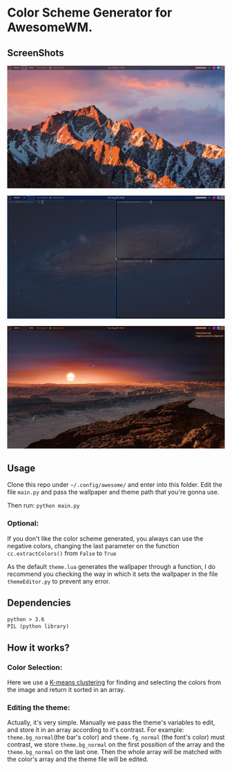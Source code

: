 # Color Scheme Generator for AwesomeWM.
## ScreenShots
![Mountain wallpaper](/screenshots/mountain.png)

![Galaxy wallpaper](/screenshots/galaxy.png)

![Nasa Image wallpaper](/screenshots/nasa.png)
## Usage

Clone this repo under  ``` ~/.config/awesome/ ``` and enter into this folder.
Edit the file ``` main.py ``` and pass the wallpaper and theme path that you're gonna use.

Then run:
``` python main.py ```
### Optional: 
If you don't like the color scheme generated, you always can use the negative colors, changing the last parameter on the function ``` cc.extractColors() ``` from ``` False ``` to ``` True ```

As the default ``` theme.lua ``` generates the wallpaper through a function, I do recommend you checking the way in which it sets the wallpaper in the file ``` themeEditor.py ``` to prevent any error.

## Dependencies

``` 
python > 3.6
PIL (python library)

```

## How it works?

### Color Selection:
Here we use a
[K-means clustering](http://google.com)
for finding and selecting the colors from the image and return it sorted in an array.
### Editing the theme:
Actually, it's very simple. Manually we pass the theme's variables to edit, and store it in an array according to it's contrast. For example:
``` theme.bg_normal ```(the bar's color) and ``` theme.fg_normal ``` (the font's color) must contrast, we store ``` theme.bg_normal ``` on the first possition of the array and the ``` theme.bg_normal ``` on the last one. 
Then the whole array will be matched with the color's array and the theme file will be edited.
